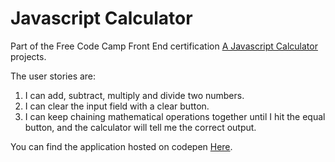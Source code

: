 # Javascript Calculator

Part of the Free Code Camp Front End certification [A Javascript Calculator](https://www.freecodecamp.org/challenges/build-a-javascript-calculator) projects.

The user stories are:

   1.   I can add, subtract, multiply and divide two numbers.
   2.   I can clear the input field with a clear button.
   3.    I can keep chaining mathematical operations together until I hit the equal button, and the calculator will tell me the correct output.
   
    

You can find the application hosted on codepen [Here](https://codepen.io/bexis/full/KREMZx/).